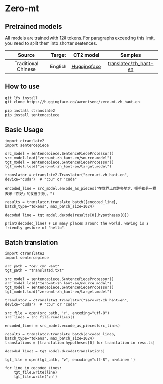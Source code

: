 # Zero-mt

## Pretrained models

All models are trained with 128 tokens. For paragraphs exceeding this limit, you need to split them into shorter sentences.

|Source|Target|CT2 model|Samples|
|:-------------:|:---------------:|:---------------:|:---------------:|
|Traditional Chinese|English|[Huggingface](https://huggingface.co/aarontseng/zero-mt-zh_hant-en)|[translated/zh_hant-en](https://github.com/zape-aat/zero-mt/tree/main/translated/zh_hant-en)

## How to use

```
git lfs install
git clone https://huggingface.co/aarontseng/zero-mt-zh_hant-en
```

```
pip install ctranslate2
pip install sentencepiece
```
## Basic Usage

```
import ctranslate2
import sentencepiece

src_model = sentencepiece.SentencePieceProcessor()
src_model.load("zero-mt-zh_hant-en/source.model")
tgt_model = sentencepiece.SentencePieceProcessor()
tgt_model.load("zero-mt-zh_hant-en/target.model")

translator = ctranslate2.Translator("zero-mt-zh_hant-en", device="cuda")  # "cpu" or "cuda"

encoded_line = src_model.encode_as_pieces("在世界上的許多地方，揮手都是一種表示「你好」的友善手勢」。")

results = translator.translate_batch([encoded_line], batch_type="tokens", max_batch_size=1024)

decoded_line = tgt_model.decode(results[0].hypotheses[0])

print(decoded_line) # In many places around the world, waving is a friendly gesture of "hello".
```

## Batch translation
```
import ctranslate2
import sentencepiece

src_path = "dev.cmn_Hant"
tgt_path = "translated.txt"

src_model = sentencepiece.SentencePieceProcessor()
src_model.load("zero-mt-zh_hant-en/source.model")
tgt_model = sentencepiece.SentencePieceProcessor()
tgt_model.load("zero-mt-zh_hant-en/target.model")

translator = ctranslate2.Translator("zero-mt-zh_hant-en", device="cuda")  # "cpu" or "cuda"

src_file = open(src_path, 'r', encoding="utf-8")
src_lines = src_file.readlines()

encoded_lines = src_model.encode_as_pieces(src_lines)

results = translator.translate_batch(encoded_lines, batch_type="tokens", max_batch_size=1024)
translations = [translation.hypotheses[0] for translation in results]

decoded_lines = tgt_model.decode(translations)

tgt_file = open(tgt_path, "w", encoding="utf-8", newline='')

for line in decoded_lines:
    tgt_file.write(line)
    tgt_file.write('\n')
```
